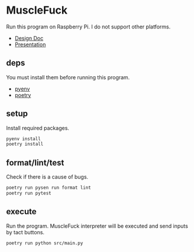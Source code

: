 # MuscleFuck

Run this program on Raspberry Pi. I do not support other platforms.

- [Design Doc](https://esotech.notion.site/BDM-Musclefuck-0483b0cdfb0542ef92df9975ef1ec8f3)
- [Presentation](https://docs.google.com/presentation/d/1rN5PLomJHd9JZrjKUzma4-PGZXhdor9di5YT2XHEMSU/edit)

## deps

You must install them before running this program.

- [pyenv](https://pypi.org/project/poetry/)
- [poetry](https://github.com/pyenv/pyenv#automatic-installer)

## setup

Install required packages.

```bash
pyenv install
poetry install
```

## format/lint/test

Check if there is a cause of bugs.

```bash
poetry run pysen run format lint
poetry run pytest
```

## execute

Run the program. MuscleFuck interpreter will be executed and send inputs by tact buttons.

```bash
poetry run python src/main.py
```
